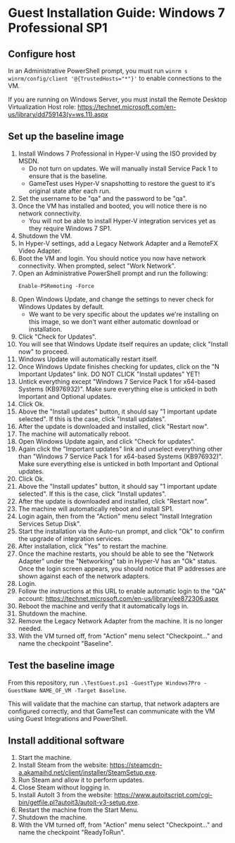 # Guest Installation Guide: Windows 7 Professional SP1

## Configure host

In an Administrative PowerShell prompt, you must run `winrm s winrm/config/client '@{TrustedHosts="*"}'` to enable connections to the VM.

If you are running on Windows Server, you must install the Remote Desktop Virtualization Host role: https://technet.microsoft.com/en-us/library/dd759143(v=ws.11).aspx

## Set up the baseline image

1. Install Windows 7 Professional in Hyper-V using the ISO provided by MSDN.
    - Do not turn on updates.  We will manually install Service Pack 1 to ensure that is the baseline.
    - GameTest uses Hyper-V snapshotting to restore the guest to it's original state after each run.
2. Set the username to be "qa" and the password to be "qa".
3. Once the VM has installed and booted, you will notice there is no network connectivity.
    - You will not be able to install Hyper-V integration services yet as they require Windows 7 SP1.
4. Shutdown the VM.
5. In Hyper-V settings, add a Legacy Network Adapter and a RemoteFX Video Adapter.
6. Boot the VM and login.  You should notice you now have network connectivity.  When prompted, select "Work Network".
7. Open an Administrative PowerShell prompt and run the following:
   ```
   Enable-PSRemoting -Force
   ```
8. Open Windows Update, and change the settings to never check for Windows Updates by default.
    - We want to be very specific about the updates we're installing on this image, so we don't want either automatic download or installation.
9. Click "Check for Updates".
10. You will see that Windows Update itself requires an update; click "Install now" to proceed.
11. Windows Update will automatically restart itself.
12. Once Windows Update finishes checking for updates, click on the "N Important Updates" link.  DO NOT CLICK "Install updates" YET!
13. Untick everything except "Windows 7 Service Pack 1 for x64-based Systems (KB976932)".  Make sure everything else is unticked in both Important and Optional updates.
14. Click Ok.
15. Above the "Install updates" button, it should say "1 important update selected".  If this is the case, click "Install updates".
16. After the update is downloaded and installed, click "Restart now".
17. The machine will automatically reboot.
18. Open Windows Update again, and click "Check for updates".
19. Again click the "Important updates" link and unselect everything other than "Windows 7 Service Pack 1 for x64-based Systems (KB976932)".  Make sure everything else is unticked in both Important and Optional updates.
20. Click Ok.
21. Above the "Install updates" button, it should say "1 important update selected".  If this is the case, click "Install updates".
22. After the update is downloaded and installed, click "Restart now".
23. The machine will automatically reboot and install SP1.
24. Login again, then from the "Action" menu select "Install Integration Services Setup Disk".
25. Start the installation via the Auto-run prompt, and click "Ok" to confirm the upgrade of integration services.
26. After installation, click "Yes" to restart the machine.
27. Once the machine restarts, you should be able to see the "Network Adapter" under the "Networking" tab in Hyper-V has an "Ok" status.  Once the login screen appears, you should notice that IP addresses are shown against each of the network adapters.
29. Login.
30. Follow the instructions at this URL to enable automatic login to the "QA" account: https://technet.microsoft.com/en-us/library/ee872306.aspx
31. Reboot the machine and verify that it automatically logs in.
32. Shutdown the machine.
33. Remove the Legacy Network Adapter from the machine.  It is no longer needed.
34. With the VM turned off, from "Action" menu select "Checkpoint..." and name the checkpoint "Baseline".

## Test the baseline image

From this repository, run `.\TestGuest.ps1 -GuestType Windows7Pro -GuestName NAME_OF_VM -Target Baseline`.

This will validate that the machine can startup, that network adapters are configured correctly, and that GameTest can communicate with the VM using Guest Integrations and PowerShell.

## Install additional software

1. Start the machine.
2. Install Steam from the website: https://steamcdn-a.akamaihd.net/client/installer/SteamSetup.exe.
3. Run Steam and allow it to perform updates.
4. Close Steam without logging in.
5. Install AutoIt 3 from the website: https://www.autoitscript.com/cgi-bin/getfile.pl?autoit3/autoit-v3-setup.exe.
6. Restart the machine from the Start Menu.
7. Shutdown the machine.
8. With the VM turned off, from "Action" menu select "Checkpoint..." and name the checkpoint "ReadyToRun".
